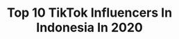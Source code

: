 ---
title: Top 10 TikTok Influencers In Indonesia In 2020
description: >-
  Find top TikTok influencers in Indonesia in 2020. Most popular hashtags: #fyp #duet #lazada1111 #foryoupage.
platform: TikTok
hits: 1753
text_top: Analyze the top-rated TikTok profiles on inBeat.
text_bottom: Our platform holds 1753 TikTok influencers like this in Indonesia for you to collaborate.
profiles:
  - username: "hendrysaputra82"
    fullname: >-
      Hendry Saputra
    bio: >-
      Semoga bisa menghibur anda semua sobat daringku
    location: "Indonesia"
    followers: 13600
    engagement: 2080
    commentsToLikes: 0.119082
    id: ckai6q5qqx63i0i7894h7f9co
    verified: false
    hashtags: "#duet"
  - username: "wiwikhandayani21"
    fullname: >-
      @WAKIL OWNER.KTRI.WIWIK21
    bio: >-
      Cikarang Bekasi 👉Bagi yg minat gabung group dm ya🙏🙏🙏🤗🤗🤗😘😘
    location: "Indonesia"
    followers: 3542
    engagement: 7187
    commentsToLikes: 0.304021
    id: ckcelq5advoku0j237n9box54
    verified: false
    hashtags: "#ktrifamily2020, #bersuamidanberanaksatu, #tiktokcikarang2020, #fyp"
  - username: "asgar10782"
    fullname: >-
      CSTI 1 💋PESEK💋ASGAR💋
    bio: >-
      watt kwan" qu smuah yg blum terbalas like nya pasti d blz tnggu giliran ok😉😘
    location: "Indonesia"
    followers: 8470
    engagement: 6901
    commentsToLikes: 0.167999
    id: ckb90tmqtgqek0j239d6qtz86
    verified: false
    hashtags: "#sumpahakanberubah, #lazada1111, #tiktokgarsel, #lailanuraini10782"
  - username: "tatasundanis"
    fullname: >-
      tata sundhanis
    bio: >-
      Menjalin silaturahmi. Like aq bls like. Comen aq bls comen🤝🤝🙏🏻🙏🏻
    location: "Indonesia"
    followers: 3628
    engagement: 6834
    commentsToLikes: 0.259889
    id: ckd6xcwaau3530j23w4h9rbkb
    verified: false
    hashtags: "#duet, #titokindonesia, #lazada1111, #foryoupage"
  - username: "bunga_syabrina12"
    fullname: >-
      🤝STMS LEADER🌹Bunga_syabrina
    bio: >-
      
    location: "Indonesia"
    followers: 3629
    engagement: 6315
    commentsToLikes: 0.161886
    id: ckb90tpk4gqyr0j230dpz77l2
    verified: false
    hashtags: "#wanita"
  - username: "lailatulhikmah74"
    fullname: >-
      LSB_Miss LaLa🐊JATIM
    bio: >-
      Dunia Halluu Sekedar hiburan Be Yourself👌
    location: "Indonesia"
    followers: 5362
    engagement: 6265
    commentsToLikes: 0.362905
    id: ckbb546qlvchu0j239fqj68jd
    verified: false
    hashtags: "#foryoupage, #tiktokjatim2020, #fyp, #lsi"
  - username: "aquarius_0189"
    fullname: >-
      Vee♒👑
    bio: >-
      No DM☺️🙏🏻 No baper✌️ hiburan semata
    location: "Indonesia"
    followers: 5380
    engagement: 6013
    commentsToLikes: 0.130510
    id: ckcptpsysojrk0j23urxduofz
    verified: false
    hashtags: "#bacapikiran, #foryoupage, #fyp, #xyzbca"
  - username: "bagas_oktaviano11"
    fullname: >-
      ⚔️DRTI OWN⚔️DUDA_SOLO84🐊Plat
    bio: >-
      ⚔️TEAM RDS⚔️ ⚔️OWNER DRTI⚔️
    location: "Indonesia"
    followers: 5542
    engagement: 5882
    commentsToLikes: 0.250662
    id: ck9exynujtgwg0j78ai0ramnh
    verified: false
    hashtags: "#rds, #bagas84, #magiccoolingmagicnowid, #fyp"
  - username: "alfianz91"
    fullname: >-
      BFTG_GFTC_P.A.T.C_OffiCial💀
    bio: >-
      ahli gigi behel dan juga diamond asli Bondowoso
    location: "Indonesia"
    followers: 3973
    engagement: 5785
    commentsToLikes: 0.321556
    id: ckbb0m4chqzzb0j232i5opyeh
    verified: false
    hashtags: "#bollywood, #gftc, #fyp, #duet"
  - username: "trichoser87"
    fullname: >-
      PEMBINA K.T.R.I
    bio: >-
      Pandeglang Banten. Cari talislatuhmai Mejalin persaudaraan🤝🤝🤝🙏
    location: "Indonesia"
    followers: 4130
    engagement: 5745
    commentsToLikes: 0.225916
    id: ckcej6wsyrtoe0j23y9m320ip
    verified: false
    hashtags: "#tiktokanindonesia2020, #fyp, #sehebohgoyangokky, #fouryou"
cities:
  - name: Jakarta
    link: /tiktok/indonesia/jakarta
  - name: Bali
    link: /tiktok/indonesia/bali
---